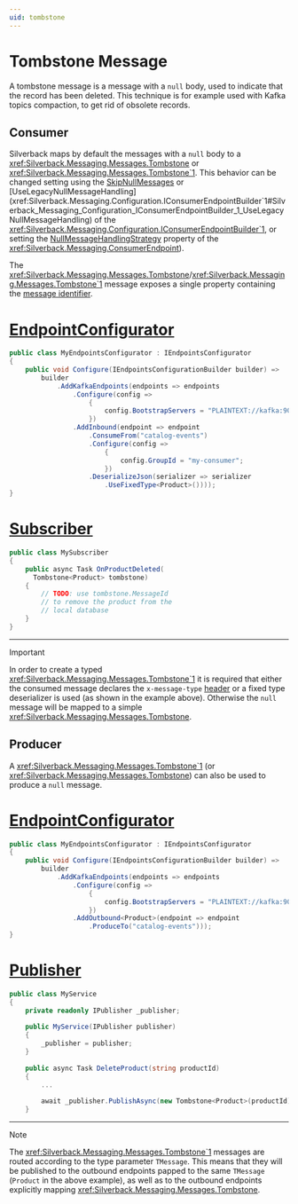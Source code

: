 ```yaml
---
uid: tombstone
---
```


# Tombstone Message

A tombstone message is a message with a `null` body, used to indicate that the record has been deleted. This technique is for example used with Kafka topics compaction, to get rid of obsolete records.

## Consumer

Silverback maps by default the messages with a `null` body to a <xref:Silverback.Messaging.Messages.Tombstone> or <xref:Silverback.Messaging.Messages.Tombstone`1>. This behavior can be changed setting using the [SkipNullMessages](xref:Silverback.Messaging.Configuration.IConsumerEndpointBuilder`1#Silverback_Messaging_Configuration_IConsumerEndpointBuilder_1_SkipNullMessages) or [UseLegacyNullMessageHandling](xref:Silverback.Messaging.Configuration.IConsumerEndpointBuilder`1#Silverback_Messaging_Configuration_IConsumerEndpointBuilder_1_UseLegacyNullMessageHandling) of the <xref:Silverback.Messaging.Configuration.IConsumerEndpointBuilder`1>, or setting the [NullMessageHandlingStrategy](xref:Silverback.Messaging.ConsumerEndpoint#Silverback_Messaging_ConsumerEndpoint_NullMessageHandlingStrategy) property of the <xref:Silverback.Messaging.ConsumerEndpoint>).

The <xref:Silverback.Messaging.Messages.Tombstone>/<xref:Silverback.Messaging.Messages.Tombstone`1> message exposes a single property containing the [message identifier](xref:message-id). 

# [EndpointConfigurator](#tab/consumer-configurator)
```csharp
public class MyEndpointsConfigurator : IEndpointsConfigurator
{
    public void Configure(IEndpointsConfigurationBuilder builder) =>
        builder
            .AddKafkaEndpoints(endpoints => endpoints
                .Configure(config => 
                    {
                        config.BootstrapServers = "PLAINTEXT://kafka:9092"; 
                    })
                .AddInbound(endpoint => endpoint
                    .ConsumeFrom("catalog-events")
                    .Configure(config => 
                        {
                            config.GroupId = "my-consumer";
                        })
                    .DeserializeJson(serializer => serializer
                        .UseFixedType<Product>())));
}
```
# [Subscriber](#tab/consumer-subscriber)
```csharp
public class MySubscriber
{
    public async Task OnProductDeleted(
      Tombstone<Product> tombstone)
    {
        // TODO: use tombstone.MessageId 
        // to remove the product from the
        // local database
    }
}
```
***

> [!Important]
> In order to create a typed <xref:Silverback.Messaging.Messages.Tombstone`1> it is required that either the consumed message declares the `x-message-type` [header](xref:headers) or a fixed type deserializer is used (as shown in the example above). Otherwise the `null` message will be mapped to a simple <xref:Silverback.Messaging.Messages.Tombstone>.

## Producer

A <xref:Silverback.Messaging.Messages.Tombstone`1> (or <xref:Silverback.Messaging.Messages.Tombstone>) can also be used to produce a `null` message.

# [EndpointConfigurator](#tab/producer-configurator)
```csharp
public class MyEndpointsConfigurator : IEndpointsConfigurator
{
    public void Configure(IEndpointsConfigurationBuilder builder) =>
        builder
            .AddKafkaEndpoints(endpoints => endpoints
                .Configure(config => 
                    {
                        config.BootstrapServers = "PLAINTEXT://kafka:9092"; 
                    })
                .AddOutbound<Product>(endpoint => endpoint
                    .ProduceTo("catalog-events")));
}
```
# [Publisher](#tab/producer-publisher)
```csharp
public class MyService
{
    private readonly IPublisher _publisher;
    
    public MyService(IPublisher publisher)
    {
        _publisher = publisher;
    }
    
    public async Task DeleteProduct(string productId)
    {
        ...
        
        await _publisher.PublishAsync(new Tombstone<Product>(productId);
    }
```
***

> [!Note]
> The <xref:Silverback.Messaging.Messages.Tombstone`1> messages are routed according to the type parameter `TMessage`. This means that they will be published to the outbound endpoints papped to the same `TMessage` (`Product` in the above example), as well as to the outbound endpoints explicitly mapping <xref:Silverback.Messaging.Messages.Tombstone>.

